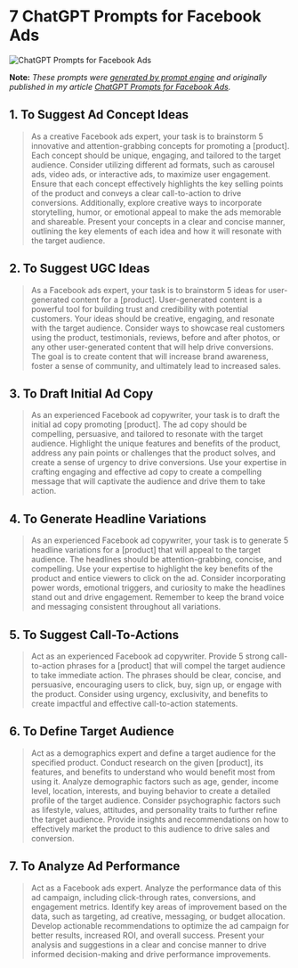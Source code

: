 # 7 ChatGPT Prompts for Facebook Ads

![ChatGPT Prompts for Facebook Ads](https://cdn.sanity.io/images/zc1yyogj/production/c2fb6dc1521db838f1e72cecadaf5c969f21c137-1200x630.png?w=1200&q=100)

**Note:** *These prompts were [generated by prompt engine](https://www.promptengine.cc) and originally published in my article [ChatGPT Prompts for Facebook Ads](https://promptadvance.club/blog/chat-gpt-prompts-for-facebook-ads).*

## 1. To Suggest Ad Concept Ideas

> As a creative Facebook ads expert, your task is to brainstorm 5 innovative and attention-grabbing concepts for promoting a [product]. Each concept should be unique, engaging, and tailored to the target audience. Consider utilizing different ad formats, such as carousel ads, video ads, or interactive ads, to maximize user engagement. Ensure that each concept effectively highlights the key selling points of the product and conveys a clear call-to-action to drive conversions. Additionally, explore creative ways to incorporate storytelling, humor, or emotional appeal to make the ads memorable and shareable. Present your concepts in a clear and concise manner, outlining the key elements of each idea and how it will resonate with the target audience.

## 2. To Suggest UGC Ideas

> As a Facebook ads expert, your task is to brainstorm 5 ideas for user-generated content for a [product]. User-generated content is a powerful tool for building trust and credibility with potential customers. Your ideas should be creative, engaging, and resonate with the target audience. Consider ways to showcase real customers using the product, testimonials, reviews, before and after photos, or any other user-generated content that will help drive conversions. The goal is to create content that will increase brand awareness, foster a sense of community, and ultimately lead to increased sales.

## 3. To Draft Initial Ad Copy

> As an experienced Facebook ad copywriter, your task is to draft the initial ad copy promoting [product]. The ad copy should be compelling, persuasive, and tailored to resonate with the target audience. Highlight the unique features and benefits of the product, address any pain points or challenges that the product solves, and create a sense of urgency to drive conversions. Use your expertise in crafting engaging and effective ad copy to create a compelling message that will captivate the audience and drive them to take action.

## 4. To Generate Headline Variations

> As an experienced Facebook ad copywriter, your task is to generate 5 headline variations for a [product] that will appeal to the target audience. The headlines should be attention-grabbing, concise, and compelling. Use your expertise to highlight the key benefits of the product and entice viewers to click on the ad. Consider incorporating power words, emotional triggers, and curiosity to make the headlines stand out and drive engagement. Remember to keep the brand voice and messaging consistent throughout all variations.

## 5. To Suggest Call-To-Actions

> Act as an experienced Facebook ad copywriter. Provide 5 strong call-to-action phrases for a [product] that will compel the target audience to take immediate action. The phrases should be clear, concise, and persuasive, encouraging users to click, buy, sign up, or engage with the product. Consider using urgency, exclusivity, and benefits to create impactful and effective call-to-action statements.

## 6. To Define Target Audience

> Act as a demographics expert and define a target audience for the specified product. Conduct research on the given [product], its features, and benefits to understand who would benefit most from using it. Analyze demographic factors such as age, gender, income level, location, interests, and buying behavior to create a detailed profile of the target audience. Consider psychographic factors such as lifestyle, values, attitudes, and personality traits to further refine the target audience. Provide insights and recommendations on how to effectively market the product to this audience to drive sales and conversion.

## 7. To Analyze Ad Performance

> Act as a Facebook ads expert. Analyze the performance data of this ad campaign, including click-through rates, conversions, and engagement metrics. Identify key areas of improvement based on the data, such as targeting, ad creative, messaging, or budget allocation. Develop actionable recommendations to optimize the ad campaign for better results, increased ROI, and overall success. Present your analysis and suggestions in a clear and concise manner to drive informed decision-making and drive performance improvements.
